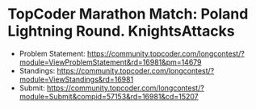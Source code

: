 # TopCoder Marathon Match: Poland Lightning Round. KnightsAttacks

-   Problem Statement: <https://community.topcoder.com/longcontest/?module=ViewProblemStatement&rd=16981&pm=14679>
-   Standings: <https://community.topcoder.com/longcontest/?module=ViewStandings&rd=16981>
-   Submit: <https://community.topcoder.com/longcontest/?module=Submit&compid=57153&rd=16981&cd=15207>

